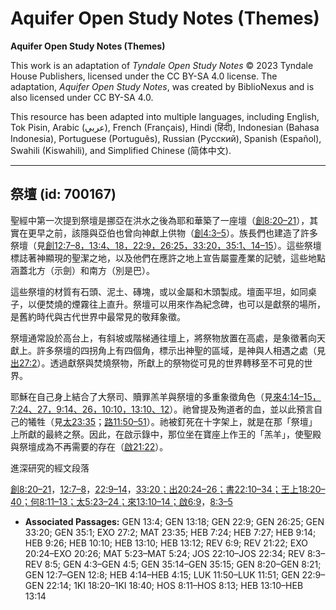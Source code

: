 # Aquifer Open Study Notes (Themes)

**Aquifer Open Study Notes (Themes)**

This work is an adaptation of *Tyndale Open Study Notes* © 2023 Tyndale House Publishers, licensed under the CC BY\-SA 4\.0 license. The adaptation, *Aquifer Open Study Notes*, was created by BiblioNexus and is also licensed under CC BY\-SA 4\.0\.

This resource has been adapted into multiple languages, including English, Tok Pisin, Arabic (عربي), French (Français), Hindi (हिंदी), Indonesian (Bahasa Indonesia), Portuguese (Português), Russian (Русский), Spanish (Español), Swahili (Kiswahili), and Simplified Chinese (简体中文).



--------------------------------

## 祭壇 (id: 700167)

聖經中第一次提到祭壇是挪亞在洪水之後為耶和華築了一座壇（[創8:20–21](https://ref.ly/Gen8:20-Gen8:21)），其實在更早之前，該隱與亞伯也曾向神獻上供物（[創4:3–5](https://ref.ly/Gen4:3-Gen4:5)）。族長們也建造了許多祭壇（見[創12:7–8，](https://ref.ly/Gen12:7-Gen12:8)[13:4、](https://ref.ly/Gen13:4)[18，](https://ref.ly/Gen13:18)[22:9，](https://ref.ly/Gen22:9)[26:25，](https://ref.ly/Gen26:25)[33:20，](https://ref.ly/Gen33:20)[35:1、](https://ref.ly/Gen35:1)[14–15](https://ref.ly/Gen35:14-Gen35:15)）。這些祭壇標誌著神顯現的聖潔之地，以及他們在應許之地上宣告屬靈產業的記號，這些地點涵蓋北方（示劍）和南方（別是巴）。

這些祭壇的材質有石頭、泥土、磚塊，或以金屬和木頭製成。壇面平坦，如同桌子，以便焚燒的煙霧往上直升。祭壇可以用來作為紀念碑，也可以是獻祭的場所，是舊約時代與古代世界中最常見的敬拜象徵。

祭壇通常設於高台上，有斜坡或階梯通往壇上，將祭物放置在高處，是象徵著向天獻上。許多祭壇的四拐角上有四個角，標示出神聖的區域，是神與人相遇之處（見[出27:2](https://ref.ly/Exod27:2)）。透過獻祭與焚燒祭物，所獻上的祭物從可見的世界轉移至不可見的世界。

耶穌在自己身上結合了大祭司、贖罪羔羊與祭壇的多重象徵角色（見[來4:14–15，](https://ref.ly/Heb4:14-Heb4:15)[7:24、](https://ref.ly/Heb7:24)[27，](https://ref.ly/Heb7:27)[9:14、](https://ref.ly/Heb9:14)[26，](https://ref.ly/Heb9:26)[10:10，](https://ref.ly/Heb10:10)[13:10、](https://ref.ly/Heb13:10)[12](https://ref.ly/Heb13:12)）。祂曾提及殉道者的血，並以此預言自己的犧牲（見[太23:35](https://ref.ly/Matt23:35)；[路11:50–51](https://ref.ly/Luke11:50-Luke11:51)）。祂被釘死在十字架上，就是在那「祭壇」上所獻的最終之祭。因此，在啟示錄中，那位坐在寶座上作王的「羔羊」，使聖殿與祭壇成為不再需要的存在（[啟21:22](https://ref.ly/Rev21:22)）。

進深研究的經文段落

[創8:20–21](https://ref.ly/Gen8:20-Gen8:21)，[12:7–8](https://ref.ly/Gen12:7-Gen12:8)，[22:9–14](https://ref.ly/Gen22:9-Gen22:14)，[33:20；](https://ref.ly/Gen33:20)[出20:24–26；](https://ref.ly/Exod20:24-Exod20:26)[書22:10–34；](https://ref.ly/Josh22:10-Josh22:34)[王上18:20–40；](https://ref.ly/1Kgs18:20-1Kgs18:40)[何8:11–13；](https://ref.ly/Hos8:11-Hos8:13)[太5:23–24；](https://ref.ly/Matt5:23-Matt5:24)[來13:10–14；](https://ref.ly/Heb13:10-Heb13:14)[啟6:9](https://ref.ly/Rev6:9)，[8:3–5](https://ref.ly/Rev8:3-Rev8:5)

* **Associated Passages:** GEN 13:4; GEN 13:18; GEN 22:9; GEN 26:25; GEN 33:20; GEN 35:1; EXO 27:2; MAT 23:35; HEB 7:24; HEB 7:27; HEB 9:14; HEB 9:26; HEB 10:10; HEB 13:10; HEB 13:12; REV 6:9; REV 21:22; EXO 20:24–EXO 20:26; MAT 5:23–MAT 5:24; JOS 22:10–JOS 22:34; REV 8:3–REV 8:5; GEN 4:3–GEN 4:5; GEN 35:14–GEN 35:15; GEN 8:20–GEN 8:21; GEN 12:7–GEN 12:8; HEB 4:14–HEB 4:15; LUK 11:50–LUK 11:51; GEN 22:9–GEN 22:14; 1KI 18:20–1KI 18:40; HOS 8:11–HOS 8:13; HEB 13:10–HEB 13:14

